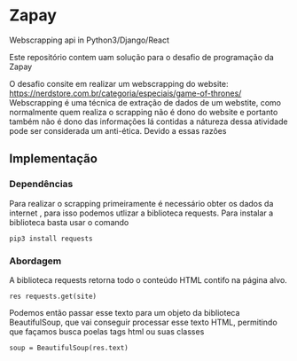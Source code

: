 # Zapay

Webscrapping api in Python3/Django/React

Este repositório contem uam solução para o desafio de programação da Zapay

O desafio consite em realizar um webscrapping do website: https://nerdstore.com.br/categoria/especiais/game-of-thrones/
Webscrapping é uma técnica de extração de dados de um webstite, como normalmente quem realiza o scrapping não é dono do website e portanto também não é dono das informações lá contidas a nátureza dessa atividade pode ser considerada um anti-ética.
Devido a essas razões

## Implementação

### Dependências

Para realizar o scrapping primeiramente é necessário obter os dados da internet , para isso podemos utlizar a biblioteca requests.
Para instalar a biblioteca basta usar o comando

```
pip3 install requests
```

### Abordagem

A biblioteca requests retorna todo o conteúdo HTML contifo na página alvo.

```
res requests.get(site)
```

Podemos então passar esse texto para um objeto da biblioteca BeautifulSoup, que vai conseguir processar esse texto HTML, permitindo que façamos busca poelas tags html ou suas classes

```
soup = BeautifulSoup(res.text)
```
